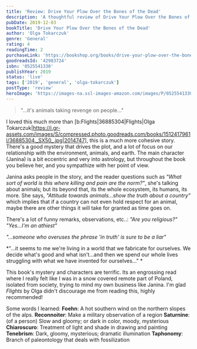 ```yaml
---
title: 'Review: Drive Your Plow Over the Bones of the Dead'
description: 'A thoughtful review of Drive Your Plow Over the Bones of the Dead by Olga Tokarczuk'
pubDate: 2019-12-03
bookTitle: 'Drive Your Plow Over the Bones of the Dead'
author: 'Olga Tokarczuk'
genre: 'General'
rating: 4
readingTime: 2
purchaseLink: 'https://bookshop.org/books/drive-your-plow-over-the-bones-of-the-dead/9780525541332'
goodreadsId: '42983724'
isbn: '0525541330'
publishYear: 2019
status: 'live'
tags: ['2019', 'general', 'olga-tokarczuk']
postType: 'review'
heroImage: 'https://images-na.ssl-images-amazon.com/images/P/0525541330.01.L.jpg'
---
```


> "...it's animals taking revenge on people..."

I loved this much more than [b:Flights|36885304|Flights|Olga Tokarczuk|https://i.gr-assets.com/images/S/compressed.photo.goodreads.com/books/1512417961l/36885304._SX50_.jpg|2014747], this is a much more cohesive story. There's a good mystery that drives the plot, and a lot of focus on our relationship with the environment, animals, and earth. The main character (Janina) is a bit eccentric and very into astrology, but throughout the book you believe her, and you sympathize with her point of view. 

Janina asks people in the story, and the reader questions such as *"What sort of world is this where killing and pain are the norm?"*, she's talking about animals; but its beyond that, its the whole ecosystem, its humans, its more. She says, *"Attitude towards animals...show the truth about a country"* which implies that if a country can not even hold respect for an animal, maybe there are other things it will take for granted as time goes on.

There's a lot of funny remarks, observations, etc..:
*"Are you religious?"*
*"Yes...I'm an athiest"*

*"...someone who overuses the phrase 'in truth' is sure to be a liar"*

*"...it seems to me we're living in a world that we fabricate for ourselves. We decide what's good and what isn't...and then we spend our whole lives struggling with what we have invented for ourselves..." *

This book's mystery and characters are terrific. Its an engrossing read where I really felt like I was in a snow covered remote part of Poland, isolated from society, trying to mind my own business like Janina. I'm glad *Flights* by Olga didn't discourage me from reading this, highly recommended!

Some words I learned:
**Foehn**: A hot southern wind on the northern slopes of the alps.
**Reconnoiter**: Make a military observation of a region
**Saturnine**: (of a person) Slow and gloomy; or dark in color, moody, mysterious
**Chiaroscuro**: Treatment of light and shade in drawing and painting
**Tenebrism**: Dark, gloomy, mysterious; dramatic illumination
**Taphonomy**: Branch of paleontology that deals with fossilization